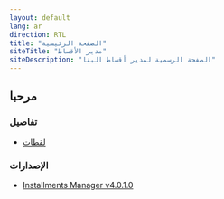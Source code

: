```yaml
---
layout: default
lang: ar
direction: RTL
title: "الصفحة الرئيسية"
siteTitle: "مدير الأقساط"
siteDescription: "الصفحة الرسمية لمدير أقساط البنا"
---
```



## مرحبا

### تفاصيل

* [لقطات](Screenshots.md)

### الإصدارات 

* [Installments Manager v4.0.1.0](https://github.com/AlBannaTechno/InstallmentsManagerProject/releases/download/v4.0.1.0/InstallmentsManager-v4.0.1.0.exe)
